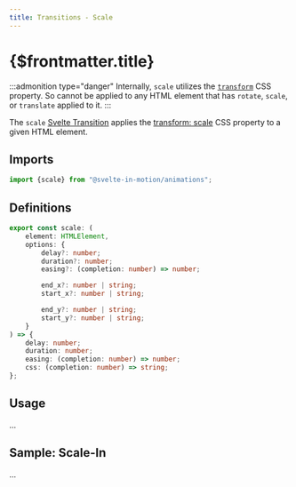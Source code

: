 ```yaml
---
title: Transitions - Scale
---
```


# {$frontmatter.title}

:::admonition type="danger"
Internally, `scale` utilizes the [`transform`](https://developer.mozilla.org/en-US/docs/Web/CSS/transform) CSS property. So cannot be applied to any HTML element that has `rotate`, `scale`, or `translate` applied to it.
:::

The `scale` [Svelte Transition](https://svelte.dev/docs#template-syntax-element-directives-transition-fn) applies the [transform: scale](https://developer.mozilla.org/en-US/docs/Web/CSS/transform-function/scale) CSS property to a given HTML element.

## Imports

```typescript
import {scale} from "@svelte-in-motion/animations";
```

## Definitions

```typescript
export const scale: (
    element: HTMLElement,
    options: {
        delay?: number;
        duration?: number;
        easing?: (completion: number) => number;

        end_x?: number | string;
        start_x?: number | string;

        end_y?: number | string;
        start_y?: number | string;
    }
) => {
    delay: number;
    duration: number;
    easing: (completion: number) => number;
    css: (completion: number) => string;
};
```

## Usage

...

## Sample: Scale-In

...
